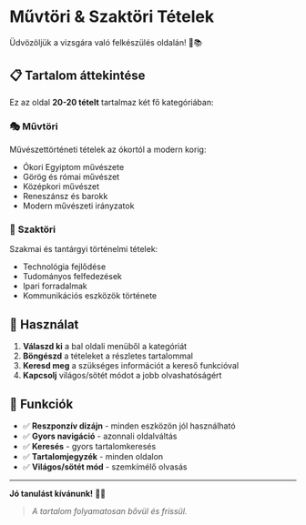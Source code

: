 # Művtöri & Szaktöri Tételek

Üdvözöljük a vizsgára való felkészülés oldalán! 🎨📚

## 📋 Tartalom áttekintése

Ez az oldal **20-20 tételt** tartalmaz két fő kategóriában:

### 🎭 **Művtöri** 
Művészettörténeti tételek az ókortól a modern korig:
- Ókori Egyiptom művészete
- Görög és római művészet
- Középkori művészet
- Reneszánsz és barokk
- Modern művészeti irányzatok

### 🔬 **Szaktöri**
Szakmai és tantárgyi történelmi tételek:
- Technológia fejlődése
- Tudományos felfedezések
- Ipari forradalmak
- Kommunikációs eszközök története

## 🚀 Használat

1. **Válaszd ki** a bal oldali menüből a kategóriát
2. **Böngészd** a tételeket a részletes tartalommal
3. **Keresd meg** a szükséges információt a kereső funkcióval
4. **Kapcsolj** világos/sötét módot a jobb olvashatóságért

## 📱 Funkciók

- ✅ **Reszponzív dizájn** - minden eszközön jól használható
- ✅ **Gyors navigáció** - azonnali oldalváltás
- ✅ **Keresés** - gyors tartalomkeresés
- ✅ **Tartalomjegyzék** - minden oldalon
- ✅ **Világos/sötét mód** - szemkímélő olvasás

---

**Jó tanulást kívánunk!** 📖✨

> *A tartalom folyamatosan bővül és frissül.*

